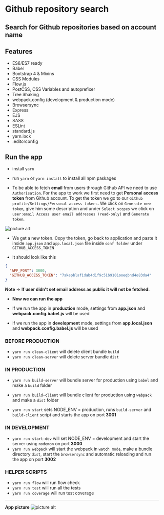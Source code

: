 # Github repository search #

## Search for Github repositories based on account name ##

## Features ##

* ES6/ES7 ready
* Babel
* Bootstrap 4 & Mixins
* CSS Modules
* Flow.js
* PostCSS, CSS Variables and autoprefixer
* Tree Shaking
* webpack.config (development & production mode)
* Browsersync
* Express
* EJS
* SASS
* ESLint
* standard.js
* yarn.lock
* .editorconfig

## Run the app ##

* install `yarn`
* run `yarn` or `yarn install` to install all npm paskages

* To be able to fetch **email** from users through Github API we need to use `Authorisation`. For the app to work we first need to get **Personal access token** from Github account. To get the token we go to our `Github profile/Settings/Personal access tokens`. We click on `Generate new token`, give him some description and under `Select scopes` we click on `user:email Access user email addresses (read-only)` and `Generate token`.

![picture alt](http://i.imgur.com/ry4os72.png "List")

* We get a new token. Copy the token, go back to application and paste it inside `app.json` and `app.local.json` file inside `conf folder` under `GITHUB_ACCESS_TOKEN`

* It should look like this

```json
{
  "APP_PORT": 3000,
  "GITHUB_ACCESS_TOKEN": "7skepblaf1dab4d1f9c51b9101ooeqbnd4e83da4"
}
```

**Note** => **If user didn't set email address as public it will not be fetched.**

* **Now we can run the app**

* If we run the app in **production** mode, settings from **app.json** and **webpack.config.babel.js** will be used
* If we run the app in **development** mode, settings from **app.local.json** and **webpack.config.babel.js** will be used

### BEFORE PRODUCTION ###

* `yarn run clean-client` will delete client bundle `build`
* `yarn run clean-server` will delete server bundle `dist`

### IN PRODUCTION ###

* `yarn run build-server`  will bundle server for production using `babel` and make a `build` folder
* `yarn run build-client` will bundle client for production using `webpack` and make a `dist` folder

* `yarn run start` sets NODE_ENV = production, runs `build-server` and `build-client` script and starts the app on port **3001**

### IN DEVELOPMENT ###

* `yarn run start-dev` will set NODE_ENV = development and start the server using `nodemon` on port **3000**
* `yarn run webpack` will start the webpack in `watch mode`, make a bundle directory `dist`, start the `browsersync` and automatic reloading and run the app on port **3002**

### HELPER SCRIPTS ###

* `yarn run flow` will run flow check
* `yarn run test` will run all the tests
* `yarn run coverage` will run test coverage

---

**App picture**
![picture alt](http://i.imgur.com/AaIHds1.png "List")
